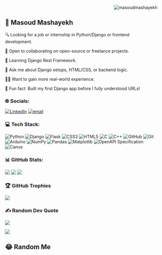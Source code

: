 <p align="right"> <img src="https://komarev.com/ghpvc/?username=masoudmashayekh&label=Profile%20views&color=0e75b6&style=flat" alt="masoudmashayekh" /> </p>

## 💫 Masoud Mashayekh
🔍 Looking for a job or internship in Python/Django or frontend development.

🤝 Open to collaborating on open-source or freelance projects.

🧠 Learning Django Rest Framework.

💬 Ask me about Django setups, HTML/CSS, or backend logic.

🙋‍♂️ Want to gain more real-world experience.

🎯 Fun fact: Built my first Django app before I fully understood URLs!




### 🌐 Socials:
[![LinkedIn](https://img.shields.io/badge/LinkedIn-%230077B5.svg?logo=linkedin&logoColor=white)](https://linkedin.com/in/https://www.linkedin.com/in/masoud-mashayekh-472b57189/) 
[![email](https://img.shields.io/badge/Email-D14836?logo=gmail&logoColor=white)](mailto:masoudmashayekh00@gmail.com) 

### 💻 Tech Stack:
![Python](https://img.shields.io/badge/python-3670A0?style=for-the-badge&logo=python&logoColor=ffdd54) 
![Django](https://img.shields.io/badge/django-%23092E20.svg?style=for-the-badge&logo=django&logoColor=white) 
![Flask](https://img.shields.io/badge/flask-%23000.svg?style=for-the-badge&logo=flask&logoColor=white) 
![CSS3](https://img.shields.io/badge/css3-%231572B6.svg?style=for-the-badge&logo=css3&logoColor=white)
![HTML5](https://img.shields.io/badge/html5-%23E34F26.svg?style=for-the-badge&logo=html5&logoColor=white) 
![C](https://img.shields.io/badge/c-%2300599C.svg?style=for-the-badge&logo=c&logoColor=white)
![C++](https://img.shields.io/badge/c++-%2300599C.svg?style=for-the-badge&logo=c%2B%2B&logoColor=white)
![GitHub](https://img.shields.io/badge/github-%23121011.svg?style=for-the-badge&logo=github&logoColor=white) 
![Git](https://img.shields.io/badge/git-%23F05033.svg?style=for-the-badge&logo=git&logoColor=white) 
![Arduino](https://img.shields.io/badge/-Arduino-00979D?style=for-the-badge&logo=Arduino&logoColor=white) 
![NumPy](https://img.shields.io/badge/numpy-%23013243.svg?style=for-the-badge&logo=numpy&logoColor=white) 
![Pandas](https://img.shields.io/badge/pandas-%23150458.svg?style=for-the-badge&logo=pandas&logoColor=white) 
![Matplotlib](https://img.shields.io/badge/Matplotlib-%23ffffff.svg?style=for-the-badge&logo=Matplotlib&logoColor=black) 
![OpenAPI Specification](https://img.shields.io/badge/openapiinitiative-%23000000.svg?style=for-the-badge&logo=openapiinitiative&logoColor=white) 
![Canva](https://img.shields.io/badge/Canva-%2300C4CC.svg?style=for-the-badge&logo=Canva&logoColor=white) 

### 📊 GitHub Stats:
![](https://github-readme-stats.vercel.app/api?username=masoudmashayekh&theme=default_repocard&hide_border=true&include_all_commits=true&count_private=false)
![](https://github-readme-stats.vercel.app/api/top-langs/?username=masoudmashayekh&theme=default_repocard&hide_border=true&include_all_commits=true&count_private=false&layout=compact)
![](https://nirzak-streak-stats.vercel.app/?user=masoudmashayekh&theme=default_repocard&hide_border=true)<br/>


### 🏆 GitHub Trophies
![](https://github-profile-trophy.vercel.app/?username=masoudmashayekh&theme=default_repocard&no-frame=true&no-bg=true&margin-w=4)

### ✍️ Random Dev Quote
![](https://quotes-github-readme.vercel.app/api?type=horizontal&theme=light)


[![](https://visitcount.itsvg.in/api?id=masoudmashayekh&icon=0&color=0)](https://visitcount.itsvg.in)<br>

  
## 😂 Random Me
  

  
<!-- Proudly created with GPRM ( https://gprm.itsvg.in ) -->
